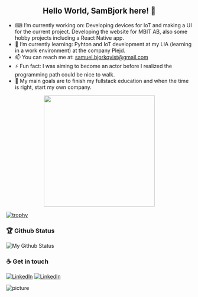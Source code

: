 <h2 align="center"> Hello World, SamBjork here! 👋 </h2>

- ⌨ I’m currently working on: Developing devices for IoT and making a UI for the current project. Developing the website for MBIT AB, also some hobby projects including a React Native app.
- 🌱 I’m currently learning: Pyhton and IoT development at my LIA (learning in a work environment) at the company Plejd.
- 📫 You can reach me at: samuel.bjorkqvist@gmail.com
- ⚡ Fun fact: I was aiming to become an actor before I realized the programming path could be nice to walk.
- 🥅 My main goals are to finish my fullstack education and when the time is right, start my own company. 

<p align="center">
  <img width="300" src="https://media.giphy.com/media/ZVik7pBtu9dNS/giphy.gif">
</p>

[![trophy](https://github-profile-trophy.vercel.app/?username=sambjork)](https://github.com/sambjork/github-profile-trophy)

### 🏆 Github Status
![My Github Status](https://github-readme-stats.vercel.app/api?username=sambjork&show_icons=true&hide_border=true)

### ☕ Get in touch
[![LinkedIn](https://img.shields.io/badge/LinkedIn-blue?style=flat&logo=linkedin&labelColor=blue)](https://www.linkedin.com/in/samuel-b-954622a9/)
[![LinkedIn](https://img.shields.io/badge/Website-dsve.se-blue?style=flat&logo=appveyor)](https://www.dsve.se/)

![picture](https://raw.githubusercontent.com/saadeghi/saadeghi/master/dino.gif)

